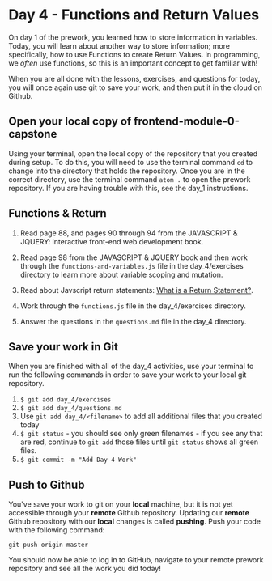 # Day 4 - Functions and Return Values

On day 1 of the prework, you learned how to store information in variables. Today, you will learn about another way to store information; more specifically, how to use Functions to create Return Values.  In programming, we _often_ use functions, so this is an important concept to get familiar with!

When you are all done with the lessons, exercises, and questions for today, you will once again use git to save your work, and then put it in the cloud on Github.

## Open your local copy of frontend-module-0-capstone

Using your terminal, open the local copy of the repository that you created during setup.  To do this, you will need to use the terminal command `cd` to change into the directory that holds the repository. Once you are in the correct directory, use the terminal command `atom .` to open the prework repository. If you are having trouble with this, see the day_1 instructions.

## Functions & Return

1. Read page 88, and pages 90 through 94 from the JAVASCRIPT & JQUERY: interactive front-end web development book.
1. Read page 98 from the JAVASCRIPT & JQUERY book and then work through the `functions-and-variables.js` file in the day_4/exercises directory to learn more about variable scoping and mutation.
1. Read about Javscript return statements: [What is a Return Statement?](https://codeburst.io/javascript-what-is-the-return-statement-97d8b11a1a0c).

1. Work through the `functions.js` file in the day_4/exercises directory.

1. Answer the questions in the `questions.md` file in the day_4 directory.

## Save your work in Git

When you are finished with all of the day_4 activities, use your terminal to run the following commands in order to save your work to your local git repository.

1. `$ git add day_4/exercises`
1. `$ git add day_4/questions.md`
1. Use `git add day_4/<filename>` to add all additional files that you created today
1. `$ git status` - you should see only green filenames - if you see any that are red, continue to `git add` those files until `git status` shows all green files.
1. `$ git commit -m "Add Day 4 Work"`

## Push to Github

You've save your work to git on your **local** machine, but it is not yet accessible through your **remote** Github repository. Updating our **remote** Github repository with our **local** changes is called **pushing**. Push your code with the following command:

```
git push origin master
```

You should now be able to log in to GitHub, navigate to your remote prework repository and see all the work you did today!
